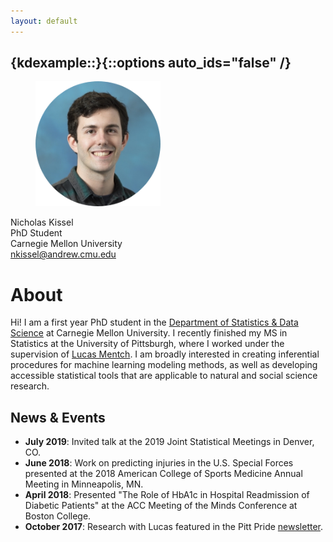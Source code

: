 ```yaml
---
layout: default
---
```


## {kdexample::}{::options auto_ids="false" /}

<figure>
    <img src='headshot.png' alt='missing' width='200' title='Me!' />
</figure>

  
Nicholas Kissel  
PhD Student  
Carnegie Mellon University  
nkissel@andrew.cmu.edu  


# About

<!-- <figure>
    <img src='headshot.png' alt='missing' width='200' title='Me!' />
    <figcaption>Nicholas Kissel <br /> PhD Student <br /> Carnegie Mellon University <br /> nkissel@andrew.cmu.edu </figcaption> 
</figure> -->

Hi! I am a first year PhD student in the [Department of Statistics & Data Science](http://www.stat.cmu.edu/) at Carnegie Mellon University. I recently finished my MS in Statistics at the University of Pittsburgh, where I worked under the supervision of [Lucas Mentch](http://lucasmentch.com/index.html). I am broadly interested in creating inferential procedures for machine learning modeling methods, as well as developing accessible statistical tools that are applicable to natural and social science research. 



## News & Events

* **July 2019**: Invited talk at the 2019 Joint Statistical Meetings in Denver, CO.
* **June 2018**: Work on predicting injuries in the U.S. Special Forces presented at the 2018 American College of Sports Medicine Annual Meeting in Minneapolis, MN.
* **April 2018**: Presented "The Role of HbA1c in Hospital Readmission of Diabetic Patients" at the ACC Meeting of the Minds Conference at Boston College.
* **October 2017**: Research with Lucas featured in the Pitt Pride [newsletter](https://www.asundergrad.pitt.edu/mentoring-future-gatekeepers-science).

